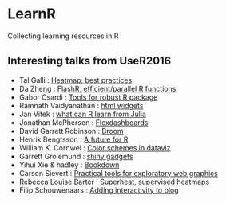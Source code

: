 # LearnR
Collecting learning resources in R


## Interesting talks from UseR2016

* Tal Galli : [Heatmap, best practices](https://channel9.msdn.com/Events/useR-international-R-User-conference/useR2016/Heatmaps-in-R-Overview-and-best-practices) 
* Da Zheng : [FlashR, efficient/parallel R functions](https://channel9.msdn.com/Events/useR-international-R-User-conference/useR2016/FlashR-Enable-Parallel-Scalable-Data-Analysis-in-R)
* Gabor Csardi : [Tools for robust R package](https://channel9.msdn.com/Events/useR-international-R-User-conference/useR2016/Tools-for-Robust-R-Packages)
* Ramnath Vaidyanathan : [html widgets](https://channel9.msdn.com/Events/useR-international-R-User-conference/useR2016/htmlwidgets-Power-of-JavaScript-in-R)
* Jan Vitek : [what can R learn from Julia](https://channel9.msdn.com/Events/useR-international-R-User-conference/useR2016/What-can-R-learn-from-Julia)
* Jonathan McPherson : [Flexdashboards](https://channel9.msdn.com/Events/useR-international-R-User-conference/useR2016/flexdashboard-Easy-interactive-dashboards-for-R)
* David Garrett Robinson : [Broom](https://channel9.msdn.com/Events/useR-international-R-User-conference/useR2016/broom-Converting-statistical-models-to-tidy-data-frames)
* Henrik Bengtsson : [A future for R](https://channel9.msdn.com/Events/useR-international-R-User-conference/useR2016/A-Future-for-R)
* William K. Cornwel : [Color schemes in dataviz](https://channel9.msdn.com/Events/useR-international-R-User-conference/useR2016/Colour-schemes-in-data-visualisation-Bias-and-Precision)
* Garrett Grolemund : [shiny gadgets](https://channel9.msdn.com/Events/useR-international-R-User-conference/useR2016/Shiny-Gadgets-Interactive-tools-for-Programming-and-Data-Analysis)
* Yihui Xie & hadley : [Bookdown](https://channel9.msdn.com/Events/useR-international-R-User-conference/useR2016/Authoring-Books-with-R-Markdown)
* Carson Sievert : [Practical tools for exploratory web graphics](https://channel9.msdn.com/Events/useR-international-R-User-conference/useR2016/Practical-tools-for-exploratory-web-graphics)
* Rebecca Louise Barter : [Superheat, supervised heatmaps](https://channel9.msdn.com/Events/useR-international-R-User-conference/useR2016/Superheat-Supervised-heatmaps-for-visualizing-complex-data)
* Filip Schouwenaars : [Adding interactivity to blog](https://channel9.msdn.com/Events/useR-international-R-User-conference/useR2016/Revolutionize-how-you-teach-and-blog-add-interactivity)
